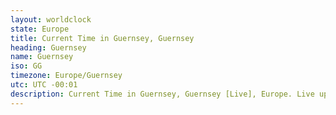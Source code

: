 ```yaml
---
layout: worldclock
state: Europe
title: Current Time in Guernsey, Guernsey
heading: Guernsey
name: Guernsey
iso: GG
timezone: Europe/Guernsey
utc: UTC -00:01
description: Current Time in Guernsey, Guernsey [Live], Europe. Live update now time in Guernsey, timezone Europe/Guernsey, UTC -00:01, Country ISO code & Current Local Time.
---
```


